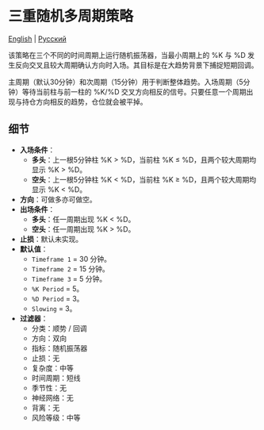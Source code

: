 # 三重随机多周期策略
[English](README.md) | [Русский](README_ru.md)

该策略在三个不同的时间周期上运行随机振荡器，当最小周期上的 %K 与 %D 发生反向交叉且较大周期确认方向时入场。其目标是在大趋势背景下捕捉短期回调。

主周期（默认30分钟）和次周期（15分钟）用于判断整体趋势。入场周期（5分钟）等待当前柱与前一柱的 %K/%D 交叉方向相反的信号。只要任意一个周期出现与持仓方向相反的趋势，仓位就会被平掉。

## 细节

- **入场条件**：
  - **多头**：上一根5分钟柱 %K > %D，当前柱 %K ≤ %D，且两个较大周期均显示 %K > %D。
  - **空头**：上一根5分钟柱 %K < %D，当前柱 %K ≥ %D，且两个较大周期均显示 %K < %D。
- **方向**：可做多亦可做空。
- **出场条件**：
  - **多头**：任一周期出现 %K < %D。
  - **空头**：任一周期出现 %K > %D。
- **止损**：默认未实现。
- **默认值**：
  - `Timeframe 1` = 30 分钟。
  - `Timeframe 2` = 15 分钟。
  - `Timeframe 3` = 5 分钟。
  - `%K Period` = 5。
  - `%D Period` = 3。
  - `Slowing` = 3。
- **过滤器**：
  - 分类：顺势 / 回调
  - 方向：双向
  - 指标：随机振荡器
  - 止损：无
  - 复杂度：中等
  - 时间周期：短线
  - 季节性：无
  - 神经网络：无
  - 背离：无
  - 风险等级：中等

